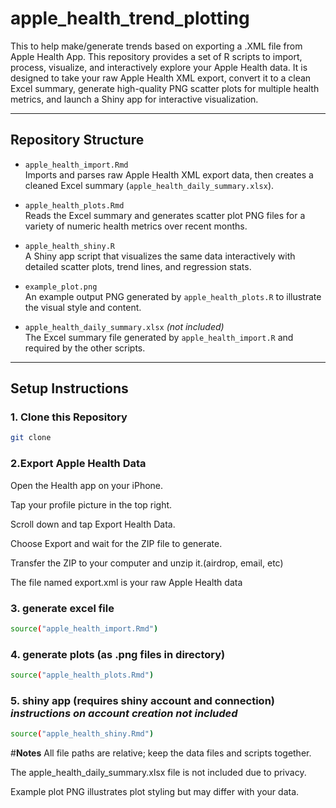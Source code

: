 # apple_health_trend_plotting
This to help make/generate trends based on exporting a .XML file from Apple Health App. 
This repository provides a set of R scripts to import, process, visualize, and interactively explore your Apple Health data. It is designed to take your raw Apple Health XML export, convert it to a clean Excel summary, generate high-quality PNG scatter plots for multiple health metrics, and launch a Shiny app for interactive visualization.

---

## Repository Structure

- `apple_health_import.Rmd`  
  Imports and parses raw Apple Health XML export data, then creates a cleaned Excel summary (`apple_health_daily_summary.xlsx`).

- `apple_health_plots.Rmd`  
  Reads the Excel summary and generates scatter plot PNG files for a variety of numeric health metrics over recent months.

- `apple_health_shiny.R`  
  A Shiny app script that visualizes the same data interactively with detailed scatter plots, trend lines, and regression stats.

- `example_plot.png`  
  An example output PNG generated by `apple_health_plots.R` to illustrate the visual style and content.

- `apple_health_daily_summary.xlsx` *(not included)*  
  The Excel summary file generated by `apple_health_import.R` and required by the other scripts.

---

## Setup Instructions

### 1. Clone this Repository

```bash
git clone
```
### **2.Export Apple Health Data**
Open the Health app on your iPhone.

Tap your profile picture in the top right.

Scroll down and tap Export Health Data.

Choose Export and wait for the ZIP file to generate.

Transfer the ZIP to your computer and unzip it.(airdrop, email, etc)

The file named export.xml is your raw Apple Health data

### **3. generate excel file**
```bash
source("apple_health_import.Rmd")
```
### **4. generate plots (as .png files in directory)**
```bash
source("apple_health_plots.Rmd")
```
### **5. shiny app (requires shiny account and connection) *instructions on account creation not included***
```bash
source("apple_health_shiny.Rmd")
```
#**Notes**
All file paths are relative; keep the data files and scripts together.

The apple_health_daily_summary.xlsx file is not included due to privacy.

Example plot PNG illustrates plot styling but may differ with your data.

